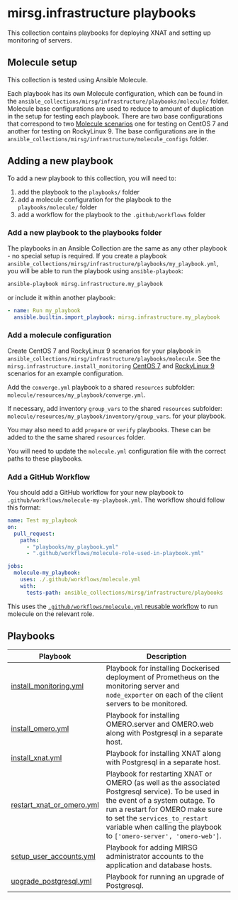 # mirsg.infrastructure playbooks

This collection contains playbooks for deploying XNAT and setting up monitoring
of servers.

## Molecule setup

This collection is tested using Ansible Molecule.

Each playbook has its own Molecule configuration, which can be found in the
`ansible_collections/mirsg/infrastructure/playbooks/molecule/` folder. Molecule
base configurations are used to reduce to amount of duplication in the setup for
testing each playbook. There are two base configurations that correspond to two
[Molecule scenarios](https://ansible.readthedocs.io/projects/molecule/getting-started/#molecule-scenarios)
one for testing on CentOS 7 and another for testing on RockyLinux 9. The base
configurations are in the
`ansible_collections/mirsg/infrastructure/molecule_configs` folder.

## Adding a new playbook

To add a new playbook to this collection, you will need to:

1. add the playbook to the `playbooks/` folder
2. add a molecule configuration for the playbook to the `playbooks/molecule/`
   folder
3. add a workflow for the playbook to the `.github/workflows` folder

### Add a new playbook to the playbooks folder

The playbooks in an Ansible Collection are the same as any other playbook - no
special setup is required. If you create a playbook
`ansible_collections/mirsg/infrastructure/playbooks/my_playbook.yml`, you will
be able to run the playbook using `ansible-playbook`:

```bash
ansible-playbook mirsg.infrastructure.my_playbook
```

or include it within another playbook:

```yaml
- name: Run my_playbook
  ansible.builtin.import_playbook: mirsg.infrastructure.my_playbook
```

### Add a molecule configuration

Create CentOS 7 and RockyLinux 9 scenarios for your playbook in
`ansible_collections/mirsg/infrastructure/playbooks/molecule`. See the
`mirsg.infrastructure.install_monitoring`
[CentOS 7](./molecule/centos7_monitoring/) and
[RockyLinux 9](./molecule/rocky9_monitoring/) scenarios for an example
configuration.

Add the `converge.yml` playbook to a shared `resources` subfolder:
`molecule/resources/my_playbook/converge.yml`.

If necessary, add inventory `group_vars` to the shared `resources` subfolder:
`molecule/resources/my_playbook/inventory/group_vars`. for your playbook.

You may also need to add `prepare` or `verify` playbooks. These can be added to
the the same shared `resources` folder.

You will need to update the `molecule.yml` configuration file with the correct
paths to these playbooks.

### Add a GitHub Workflow

You should add a GitHub workflow for your new playbook to
`.github/workflows/molecule-my-playbook.yml`. The workflow should follow this
format:

```yaml
name: Test my_playbook
on:
  pull_request:
    paths:
      - "playbooks/my_playbook.yml"
      - ".github/workflows/molecule-role-used-in-playbook.yml"

jobs:
  molecule-my_playbook:
    uses: ./.github/workflows/molecule.yml
    with:
      tests-path: ansible_collections/mirsg/infrastructure/playbooks
```

This uses the
[`.github/workflows/molecule.yml` reusable workflow](.github/workflows/molecule.yml)
to run molecule on the relevant role.

## Playbooks

| Playbook                                                 | Description                                                                                                                                                                                                                                                                    |
| -------------------------------------------------------- | ------------------------------------------------------------------------------------------------------------------------------------------------------------------------------------------------------------------------------------------------------------------------------ |
| [install_monitoring.yml](./install_monitoring.yml)       | Playbook for installing Dockerised deployment of Prometheus on the monitoring server and `node_exporter` on each of the client servers to be monitored.                                                                                                                        |
| [install_omero.yml](./install_omero.yml)                 | Playbook for installing OMERO.server and OMERO.web along with Postgresql in a separate host.                                                                                                                                                                                   |
| [install_xnat.yml](./install_xnat.yml)                   | Playbook for installing XNAT along with Postgresql in a separate host.                                                                                                                                                                                                         |
| [restart_xnat_or_omero.yml](./restart_xnat_or_omero.yml) | Playbook for restarting XNAT or OMERO (as well as the associated Postgresql service). To be used in the event of a system outage. To run a restart for OMERO make sure to set the `services_to_restart` variable when calling the playbook to `['omero-server', 'omero-web']`. |
| [setup_user_accounts.yml](./setup_user_accounts.yml)     | Playbook for adding MIRSG administrator accounts to the application and database hosts.                                                                                                                                                                                        |
| [upgrade_postgresql.yml](./upgrade_postgresql.yml)       | Playbook for running an upgrade of Postgresql.                                                                                                                                                                                                                                 |
